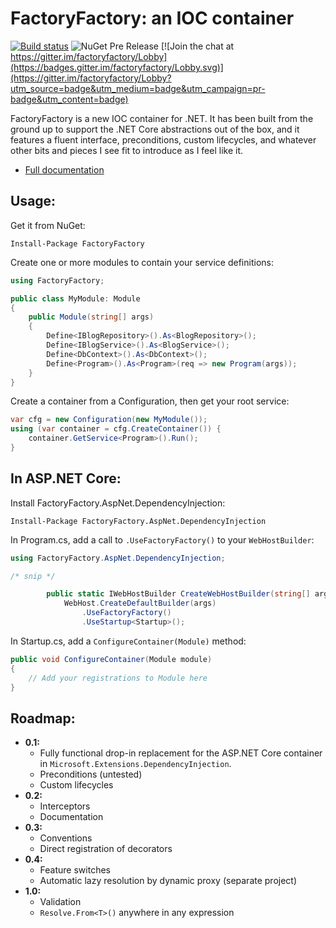 FactoryFactory: an IOC container
================================

[![Build status](https://ci.appveyor.com/api/projects/status/rrgswl1ta25twbsh?svg=true)](https://ci.appveyor.com/project/jammycakes/factoryfactory)
![NuGet Pre Release](https://img.shields.io/nuget/vpre/FactoryFactory.svg?style=plastic)
[![Join the chat at https://gitter.im/factoryfactory/Lobby](https://badges.gitter.im/factoryfactory/Lobby.svg)](https://gitter.im/factoryfactory/Lobby?utm_source=badge&utm_medium=badge&utm_campaign=pr-badge&utm_content=badge)

FactoryFactory is a new IOC container for .NET. It has been built from the
ground up to support the .NET Core abstractions out of the box, and it features
a fluent interface, preconditions, custom lifecycles, and whatever other bits
and pieces I see fit to introduce as I feel like it.

 * [Full documentation](https://jammycakes.github.io/factoryfactory/)

Usage:
------
Get it from NuGet:

```
Install-Package FactoryFactory
```

Create one or more modules to contain your service definitions:

```c#
using FactoryFactory;

public class MyModule: Module
{
    public Module(string[] args)
    {
        Define<IBlogRepository>().As<BlogRepository>();
        Define<IBlogService>().As<BlogService>();
        Define<DbContext>().As<DbContext>();
        Define<Program>().As<Program>(req => new Program(args));
    }
} 
```

Create a container from a Configuration, then get your root service:

```c#
var cfg = new Configuration(new MyModule());
using (var container = cfg.CreateContainer()) {
    container.GetService<Program>().Run();
}
```

## In ASP.NET Core:

Install FactoryFactory.AspNet.DependencyInjection:

```
Install-Package FactoryFactory.AspNet.DependencyInjection
```

In Program.cs, add a call to `.UseFactoryFactory()` to your `WebHostBuilder`:

```c#
using FactoryFactory.AspNet.DependencyInjection;

/* snip */

        public static IWebHostBuilder CreateWebHostBuilder(string[] args) =>
            WebHost.CreateDefaultBuilder(args)
                .UseFactoryFactory()
                .UseStartup<Startup>();
```

In Startup.cs, add a `ConfigureContainer(Module)` method:

```c#
public void ConfigureContainer(Module module)
{
    // Add your registrations to Module here
}
```

## Roadmap:

 * **0.1:**
   * Fully functional drop-in replacement for the ASP.NET Core container in
     `Microsoft.Extensions.DependencyInjection`.
   * Preconditions (untested)
   * Custom lifecycles
 * **0.2:**
   * Interceptors
   * Documentation
 * **0.3:**
   * Conventions
   * Direct registration of decorators
 * **0.4:**
   * Feature switches
   * Automatic lazy resolution by dynamic proxy (separate project)
 * **1.0:**
   * Validation
   * `Resolve.From<T>()` anywhere in any expression